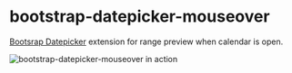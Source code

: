 # bootstrap-datepicker-mouseover
[Bootsrap Datepicker](https://github.com/uxsolutions/bootstrap-datepicker) extension for range preview when calendar is open.

![bootstrap-datepicker-mouseover in action](https://raw.githubusercontent.com/lusever/bootstrap-datepicker-mouseover/master/demo.gif)
